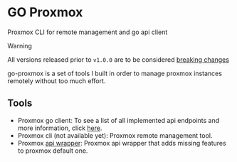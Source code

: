 # GO Proxmox
Proxmox CLI for remote management and go api client

> [!WARNING]
> All versions released prior to `v1.0.0` are to be considered [breaking changes](https://semver.org/#how-do-i-know-when-to-release-100)

go-proxmox is a set of tools I built in order to manage proxmox instances remotely without too much effort.

## Tools
- Proxmox go client: To see a list of all implemented api endpoints and more information, click [here].
- Proxmox cli (not available yet): Proxmox remote management tool.
- Proxmox [api wrapper]: Proxmox api wrapper that adds missing features to proxmox default one.

[here]: https://go-proxmox.iolave.com/go-client/
[api wrapper]: https://go-proxmox.iolave.com/api-wrapper/
[telmate/terraform-provider-proxmox]: https://github.com/Telmate/terraform-provider-proxmox
